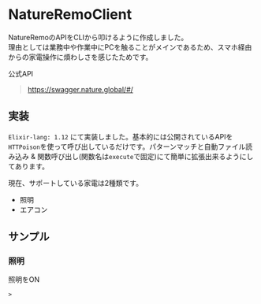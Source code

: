 # NatureRemoClient
NatureRemoのAPIをCLIから叩けるように作成しました。  
理由としては業務中や作業中にPCを触ることがメインであるため、スマホ経由からの家電操作に煩わしさを感じたためです。  

公式API
> https://swagger.nature.global/#/

## 実装
`Elixir-lang: 1.12` にて実装しました。基本的には公開されているAPIを`HTTPoison`を使って呼び出しているだけです。パターンマッチと自動ファイル読み込み & 関数呼び出し(関数名は`execute`で固定)にて簡単に拡張出来るようにしてあります。  

現在、サポートしている家電は2種類です。

- 照明
- エアコン

## サンプル
### 照明
照明をON
```
> 
```